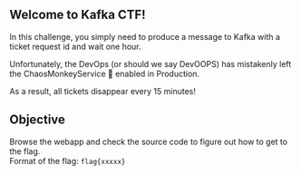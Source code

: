 ## Welcome to Kafka CTF!

In this challenge, you simply need to produce a message to Kafka with a ticket request id and wait one hour.  

Unfortunately, the DevOps (or should we say DevOOPS) has mistakenly left the ChaosMonkeyService 🙊 enabled in Production.

As a result, all tickets disappear every 15 minutes!

## Objective
Browse the webapp and check the source code to figure out how to get to the flag.  
Format of the flag: `flag{xxxxx}`